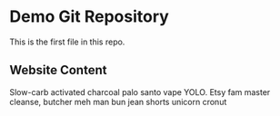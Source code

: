 # Demo Git Repository

This is the first file in this repo.


## Website Content


Slow-carb activated charcoal palo santo vape YOLO. Etsy fam master cleanse, butcher meh man bun jean shorts unicorn cronut